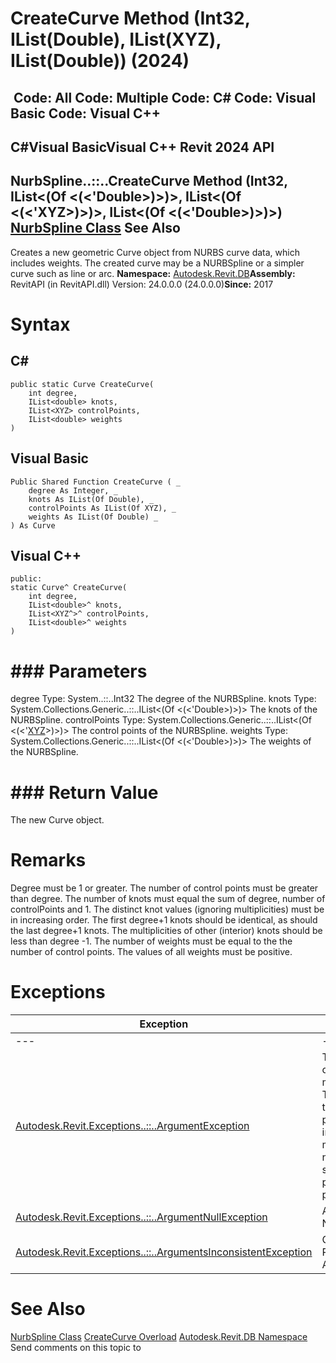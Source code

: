 # CreateCurve Method (Int32, IList(Double), IList(XYZ), IList(Double)) (2024)

﻿
 Code: All Code: Multiple Code: C# Code: Visual Basic Code: Visual C++   
---  
C#Visual BasicVisual C++
Revit 2024 API  
---  
NurbSpline..::..CreateCurve Method (Int32, IList<(Of <(<'Double>)>)>, IList<(Of <(<'XYZ>)>)>, IList<(Of <(<'Double>)>)>)  
[NurbSpline Class](65c43ffe-3972-ae2b-4aa4-e2901cdbb3a8.md "NurbSpline Class") See Also  
---  
Creates a new geometric Curve object from NURBS curve data, which includes weights. The created curve may be a NURBSpline or a simpler curve such as line or arc. 
**Namespace:** [Autodesk.Revit.DB](87546ba7-461b-c646-cbb1-2cb8f5bff8b2.md "Autodesk.Revit.DB Namespace")**Assembly:** RevitAPI (in RevitAPI.dll) Version: 24.0.0.0 (24.0.0.0)**Since:** 2017 
# Syntax
C#  
---  
```text
public static Curve CreateCurve(
	int degree,
	IList<double> knots,
	IList<XYZ> controlPoints,
	IList<double> weights
)
```
  
Visual Basic  
---  
```text
Public Shared Function CreateCurve ( _
	degree As Integer, _
	knots As IList(Of Double), _
	controlPoints As IList(Of XYZ), _
	weights As IList(Of Double) _
) As Curve
```
  
Visual C++  
---  
```text
public:
static Curve^ CreateCurve(
	int degree, 
	IList<double>^ knots, 
	IList<XYZ^>^ controlPoints, 
	IList<double>^ weights
)
```
  
# ### Parameters
degree
    Type: System..::..Int32 The degree of the NURBSpline. 
knots
    Type: System.Collections.Generic..::..IList<(Of <(<'Double>)>)> The knots of the NURBSpline. 
controlPoints
    Type: System.Collections.Generic..::..IList<(Of <(<'[XYZ](c2fd995c-95c0-58fb-f5de-f3246cbc5600.md "XYZ Class")>)>)> The control points of the NURBSpline. 
weights
    Type: System.Collections.Generic..::..IList<(Of <(<'Double>)>)> The weights of the NURBSpline. 
# ### Return Value
The new Curve object. 
# Remarks
Degree must be 1 or greater. The number of control points must be greater than degree. The number of knots must equal the sum of degree, number of controlPoints and 1. The distinct knot values (ignoring multiplicities) must be in increasing order. The first degree+1 knots should be identical, as should the last degree+1 knots. The multiplicities of other (interior) knots should be less than degree -1. The number of weights must be equal to the the number of control points. The values of all weights must be positive. 
# Exceptions
| Exception | Condition |
| --- | --- |
| --- | --- |
| [Autodesk.Revit.Exceptions..::..ArgumentException](2e6e4206-97a8-dd4b-df5d-4269f4bb6088.md "ArgumentException Class") | The degree must be at least 1. -or- The number of control points must be greater than degree. -or- The number of knots must equal the sum of number of control points, degree and 1. -or- An interior knot must not repeat itself more than degree times. -or- The number of weights must be the same as the number of control points and all weights must be positive. |
| [Autodesk.Revit.Exceptions..::..ArgumentNullException](631e1424-60f4-929b-4e52-dda9dcd26316.md "ArgumentNullException Class") | A non-optional argument was NULL |
| [Autodesk.Revit.Exceptions..::..ArgumentsInconsistentException](05972c68-fa6d-3a83-d720-ad84fbc4780f.md "ArgumentsInconsistentException Class") | Curve length is too small for Revit's tolerance (as identified by Application.ShortCurveTolerance). |

# See Also
[NurbSpline Class](65c43ffe-3972-ae2b-4aa4-e2901cdbb3a8.md "NurbSpline Class")
[CreateCurve Overload](774a9983-44a1-6cd9-36f2-0e40a819c5f7.md "CreateCurve Method")
[Autodesk.Revit.DB Namespace](87546ba7-461b-c646-cbb1-2cb8f5bff8b2.md "Autodesk.Revit.DB Namespace")
Send comments on this topic to 
